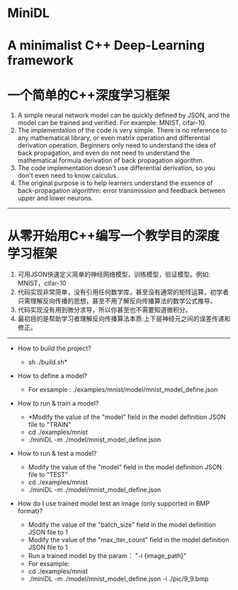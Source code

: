 # MiniDL
# A minimalist C++ Deep-Learning framework
# 一个简单的C++深度学习框架

1. A simple neural network model can be quickly defined by JSON, and the model can be trained and verified. For example: MNIST, cifar-10.
2. The implementation of the code is very simple. There is no reference to any mathematical library, or even matrix operation and differential derivation operation. Beginners only need to understand the idea of back propagation, and even do not need to understand the mathematical formula derivation of back propagation algorithm.
3. The code implementation doesn't use differential derivation, so you don't even need to know calculus.
4. The original purpose is to help learners understand the essence of back-propagation algorithm: error transmission and feedback between upper and lower neurons.

___
# 从零开始用C++编写一个教学目的深度学习框架
1. 可用JSON快速定义简单的神经网络模型，训练模型，验证模型。例如: MNIST，cifar-10
2. 代码实现非常简单，没有引用任何数学库，甚至没有通常的矩阵运算，初学者只需理解反向传播的思想，甚至不用了解反向传播算法的数学公式推导。
3. 代码实现没有用到微分求导，所以你甚至也不需要知道微积分。
4. 最初目的是帮助学习者理解反向传播算法本质:上下层神经元之间的误差传递和修正。

___
+ How to build the project?
  + sh ./build.sh*

+ How to define a model?
  + For exsample : ./examples/mnist/model/mnist_model_define.json

+ How to run & train a model?
  - *Modify the value of the "model" field in the model definition JSON file to "TRAIN"
  - cd ./examples/mnist
  - ./miniDL -m ./model/mnist_model_define.json

+ How to run & test a model?
  - Modify the value of the "model" field in the model definition JSON file to "TEST"
  - cd ./examples/mnist
  - ./miniDL -m ./model/mnist_model_define.json
  
+ How do I use trained model test an image (only supported in BMP format)?
  - Modify the value of the "batch_size" field in the model definition JSON file to 1
  - Modify the value of the "max_iter_count" field in the model definition JSON file to 1
  - Run a trained model by the param： "-i {image_path}" 
  - For exsample: 
  - cd ./examples/mnist
  - ./miniDL -m ./model/mnist_model_define.json -i ./pic/9_9.bmp
